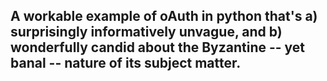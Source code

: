 
A workable example of oAuth in python that's a) surprisingly informatively unvague, and b) wonderfully candid about the Byzantine -- yet banal -- nature of its subject matter.
-------------------------------------------------------------------------------------------------------------------------------------------------------------------------------